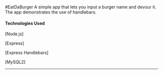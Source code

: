 #EatDaBurger
A simple app that lets you input a burger name and devour it.
The app demonstrates the use of handlebars.

#### Technologies Used

[Node.js]

[Express]

[Express Handlebars]

[MySQL2]

<hr>
